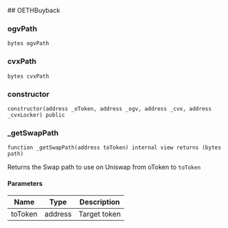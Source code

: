 ﻿﻿## OETHBuyback


### ogvPath

```solidity
bytes ogvPath
```

### cvxPath

```solidity
bytes cvxPath
```

### constructor

```solidity
constructor(address _oToken, address _ogv, address _cvx, address _cvxLocker) public
```







### _getSwapPath

```solidity
function _getSwapPath(address toToken) internal view returns (bytes path)
```

Returns the Swap path to use on Uniswap from oToken to `toToken`



#### Parameters

| Name | Type | Description |
| ---- | ---- | ----------- |
| toToken | address | Target token |


